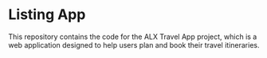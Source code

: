 # Listing App

This repository contains the code for the ALX Travel App project, which is a web application designed to
help users plan and book their travel itineraries.